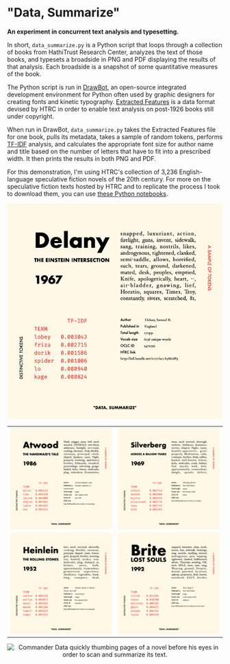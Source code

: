 # "Data, Summarize"

**An experiment in concurrent text analysis and typesetting.**

In short, `data_summarize.py` is a Python script that loops through a collection of books from HathiTrust Research Center, analyzes the text of those books, and typesets a broadside in PNG and PDF displaying the results of that analysis. Each broadside is a snapshot of some quantitative measures of the book.

The Python script is run in [DrawBot](https://drawbot.com/), an open-source integrated development environment for Python often used by graphic designers for creating fonts and kinetic typography. [Extracted Features](https://programminghistorian.org/en/lessons/text-mining-with-extracted-features) is a data format devised by HTRC in order to enable text analysis on post-1926 books still under copyright.

When run in DrawBot, `data_summarize.py` takes the Extracted Features file for one book, pulls its metadata, takes a sample of random tokens, performs [TF-IDF](https://programminghistorian.org/en/lessons/analyzing-documents-with-tfidf) analysis, and calculates the appropriate font size for author name and title based on the number of letters that have to fit into a prescribed width. It then prints the results in both PNG and PDF.

For this demonstration, I'm using HTRC's collection of 3,236 English-language speculative fiction novels of the 20th century. For more on the speculative fiction texts hosted by HTRC and to replicate the process I took to download them, you can use [these Python notebooks](https://github.com/gwijthoff/HTRC_SF_experiments).

<p align="center">
    <img src="output/Delany_1967_THE%20EINSTEIN%20INTERSECTION%20.png" alt="Delany" />
</p>

|              |    |
| ------------------------- | ------------------------- |
| ![](output/Atwood_1986_THE%20HANDMAID'S%20TALE%20.png)  |  ![](output/Silverberg_1969_ACROSS%20A%20BILLION%20YEARS.png) |
| ![](output/Heinlein_1952_THE%20ROLLING%20STONES%20.png)  |  ![](output/Brite_1992_LOST%20SOULS%20.png) |

<p align="center">
    <img src="summarizeplease.gif" alt="Commander Data quickly thumbing pages of a novel before his eyes in order to scan and summarize its text." />
</p>
